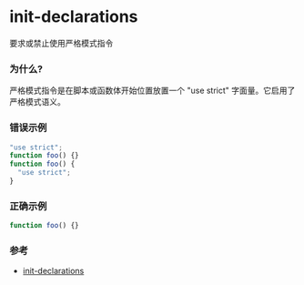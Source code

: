 # init-declarations

要求或禁止使用严格模式指令

### 为什么?

严格模式指令是在脚本或函数体开始位置放置一个 "use strict" 字面量。它启用了严格模式语义。

### 错误示例

```js
"use strict";
function foo() {}
function foo() {
  "use strict";
}
```

### 正确示例

```js
function foo() {}
```

### 参考

- [init-declarations](https://eslint.org/docs/rules/init-declarations)
